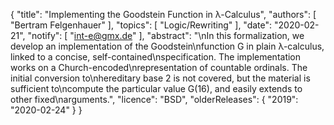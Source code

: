 {
    "title": "Implementing the Goodstein Function in &lambda;-Calculus",
    "authors": [
        "Bertram Felgenhauer"
    ],
    "topics": [
        "Logic/Rewriting"
    ],
    "date": "2020-02-21",
    "notify": [
        "int-e@gmx.de"
    ],
    "abstract": "\nIn this formalization, we develop an implementation of the Goodstein\nfunction G in plain &lambda;-calculus, linked to a concise, self-contained\nspecification. The implementation works on a Church-encoded\nrepresentation of countable ordinals. The initial conversion to\nhereditary base 2 is not covered, but the material is sufficient to\ncompute the particular value G(16), and easily extends to other fixed\narguments.",
    "licence": "BSD",
    "olderReleases": {
        "2019": "2020-02-24"
    }
}